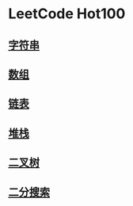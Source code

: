 # LeetCode Hot100

## [字符串](./字符串.md)

## [数组](./数组.md)

## [链表](./链表.md)

## [堆栈](./堆栈.md)

## [二叉树](./二叉树.md)

## [二分搜索](./搜索.md)
